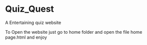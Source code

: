 # Quiz_Quest
A Entertaining quiz website 

To Open the website just go to home folder and open the file home page.html and enjoy
